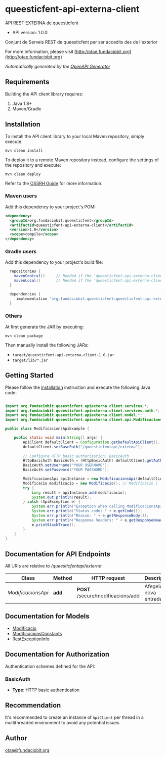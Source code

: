 # queesticfent-api-externa-client

API REST EXTERNA de queesticfent

- API version: 1.0.0

Conjunt de Serveis REST de queesticfent per ser accedits des de l'exterior

  For more information, please visit [http://otae.fundaciobit.org](http://otae.fundaciobit.org)

*Automatically generated by the [OpenAPI Generator](https://openapi-generator.tech)*

## Requirements

Building the API client library requires:

1. Java 1.8+
2. Maven/Gradle

## Installation

To install the API client library to your local Maven repository, simply execute:

```shell
mvn clean install
```

To deploy it to a remote Maven repository instead, configure the settings of the repository and execute:

```shell
mvn clean deploy
```

Refer to the [OSSRH Guide](http://central.sonatype.org/pages/ossrh-guide.html) for more information.

### Maven users

Add this dependency to your project's POM:

```xml
<dependency>
  <groupId>org.fundaciobit.queesticfent</groupId>
  <artifactId>queesticfent-api-externa-client</artifactId>
  <version>1.0</version>
  <scope>compile</scope>
</dependency>
```

### Gradle users

Add this dependency to your project's build file:

```groovy
  repositories {
    mavenCentral()     // Needed if the 'queesticfent-api-externa-client' jar has been published to maven central.
    mavenLocal()       // Needed if the 'queesticfent-api-externa-client' jar has been published to the local maven repo.
  }

  dependencies {
     implementation "org.fundaciobit.queesticfent:queesticfent-api-externa-client:1.0"
  }
```

### Others

At first generate the JAR by executing:

```shell
mvn clean package
```

Then manually install the following JARs:

- `target/queesticfent-api-externa-client-1.0.jar`
- `target/lib/*.jar`

## Getting Started

Please follow the [installation](#installation) instruction and execute the following Java code:

```java

import org.fundaciobit.queesticfent.apiexterna.client.services.*;
import org.fundaciobit.queesticfent.apiexterna.client.services.auth.*;
import org.fundaciobit.queesticfent.apiexterna.client.model.*;
import org.fundaciobit.queesticfent.apiexterna.client.api.ModificacionsApi;

public class ModificacionsApiExample {

    public static void main(String[] args) {
        ApiClient defaultClient = Configuration.getDefaultApiClient();
        defaultClient.setBasePath("/queesticfentapi/externa");
        
        // Configure HTTP basic authorization: BasicAuth
        HttpBasicAuth BasicAuth = (HttpBasicAuth) defaultClient.getAuthentication("BasicAuth");
        BasicAuth.setUsername("YOUR USERNAME");
        BasicAuth.setPassword("YOUR PASSWORD");

        ModificacionsApi apiInstance = new ModificacionsApi(defaultClient);
        Modificacio modificacio = new Modificacio(); // Modificacio | 
        try {
            Long result = apiInstance.add(modificacio);
            System.out.println(result);
        } catch (ApiException e) {
            System.err.println("Exception when calling ModificacionsApi#add");
            System.err.println("Status code: " + e.getCode());
            System.err.println("Reason: " + e.getResponseBody());
            System.err.println("Response headers: " + e.getResponseHeaders());
            e.printStackTrace();
        }
    }
}

```

## Documentation for API Endpoints

All URIs are relative to */queesticfentapi/externa*

Class | Method | HTTP request | Description
------------ | ------------- | ------------- | -------------
*ModificacionsApi* | [**add**](docs/ModificacionsApi.md#add) | **POST** /secure/modificacions/add | Afegeix una nova entrada


## Documentation for Models

 - [Modificacio](docs/Modificacio.md)
 - [ModificacionsConstants](docs/ModificacionsConstants.md)
 - [RestExceptionInfo](docs/RestExceptionInfo.md)


<a id="documentation-for-authorization"></a>
## Documentation for Authorization


Authentication schemes defined for the API:
<a id="BasicAuth"></a>
### BasicAuth


- **Type**: HTTP basic authentication


## Recommendation

It's recommended to create an instance of `ApiClient` per thread in a multithreaded environment to avoid any potential issues.

## Author

otae@fundaciobit.org


